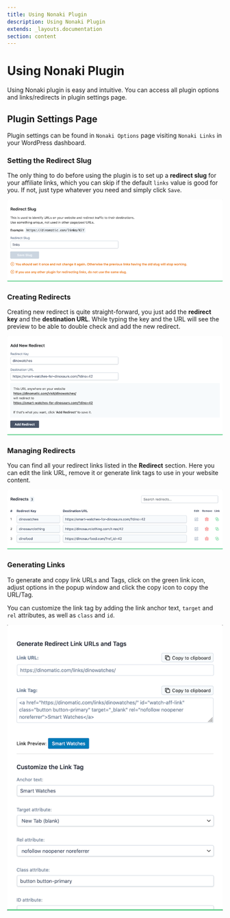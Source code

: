 ```yaml
---
title: Using Nonaki Plugin
description: Using Nonaki Plugin
extends: _layouts.documentation
section: content
---
```


# Using Nonaki Plugin

Using Nonaki plugin is easy and intuitive. You can access all plugin options and links/redirects in plugin settings page.

## Plugin Settings Page

Plugin settings can be found in `Nonaki Options` page visiting `Nonaki Links` in your WordPress dashboard.

### Setting the Redirect Slug

The only thing to do before using the plugin is to set up a **redirect slug** for your affiliate links, which you can skip if the default `links` value is good for you. If not, just type whatever you need and simply click `Save`.

![Nonaki settings](/assets/images/nonaki/nonaki-links-slug.png)

### Creating Redirects

Creating new redirect is quite straight-forward, you just add the **redirect key** and the **destination URL**. While typing the key and the URL will see the preview to be able to double check and add the new redirect.

![Nonaki settings](/assets/images/nonaki/nonaki-links-add.png)

### Managing Redirects

You can find all your redirect links listed in the **Redirect** section. Here you can edit the link URL, remove it or generate link tags to use in your website content.

![Nonaki settings](/assets/images/nonaki/nonaki-links-list.png)

### Generating Links

To generate and copy link URLs and Tags, click on the green link icon, adjust options in the popup window and click the copy icon to copy the URL/Tag.

You can customize the link tag by adding the link anchor text, `target` and `rel` attributes, as well as `class` and `id`.

![Nonaki settings](/assets/images/nonaki/nonaki-links.png)

